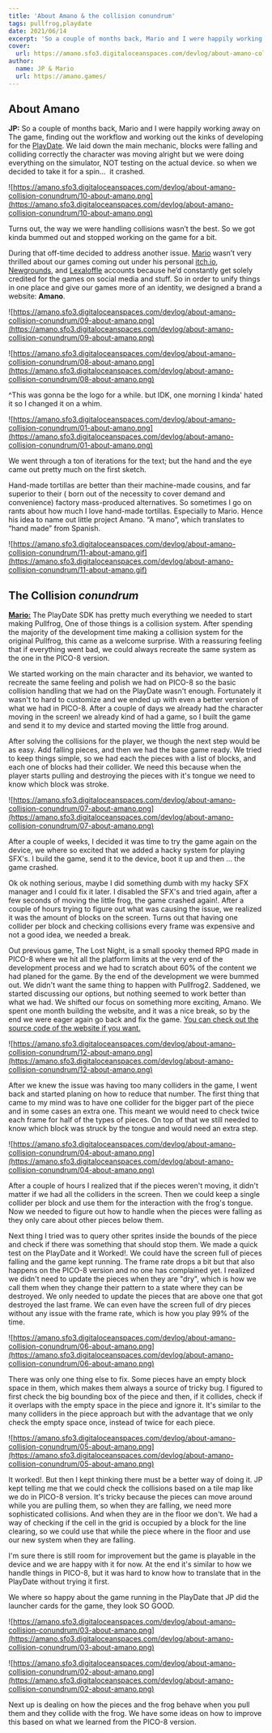 ```yaml
---
title: 'About Amano & the collision conundrum'
tags: pullfrog,playdate
date: 2021/06/14
excerpt: 'So a couple of months back, Mario and I were happily working away on The game, finding out the workflow and working out the kinks of developing for the PlayDate. We laid down the main mechanic, blocks were falling and colliding correctly the character was moving alright but we were doing everything on the simulator, NOT testing on the actual device. so when we decided to take it for a spin…  it crashed.'
cover:
  url: https://amano.sfo3.digitaloceanspaces.com/devlog/about-amano-collision-conundrum/11-about-amano.gif
author:
  name: JP & Mario
  url: https://amano.games/
---
```


## About Amano

**JP:** So a couple of months back, Mario and I were happily working away on The game, finding out the workflow and working out the kinks of developing for the [PlayDate](https://play.date/). We laid down the main mechanic, blocks were falling and colliding correctly the character was moving alright but we were doing everything on the simulator, NOT testing on the actual device. so when we decided to take it for a spin…  it crashed.

![https://amano.sfo3.digitaloceanspaces.com/devlog/about-amano-collision-conundrum/10-about-amano.png](https://amano.sfo3.digitaloceanspaces.com/devlog/about-amano-collision-conundrum/10-about-amano.png)

Turns out, the way we were handling collisions wasn’t the best. So we got kinda bummed out and stopped working on the game for a bit.

During that off-time decided to address another issue. [Mario](twitter.com/afk_mario) wasn’t very thrilled about our games coming out under his personal [itch.io](https://afk-mario.itch.io/), [Newgrounds](https://afk-mario.newgrounds.com/), and [Lexaloffle](https://www.lexaloffle.com/bbs/?uid=21440) accounts because he’d constantly get solely credited for the games on social media and stuff. So in order to unify things in one place and give our games more of an identity, we designed a brand a website: **Amano**.

![https://amano.sfo3.digitaloceanspaces.com/devlog/about-amano-collision-conundrum/09-about-amano.png](https://amano.sfo3.digitaloceanspaces.com/devlog/about-amano-collision-conundrum/09-about-amano.png)

![https://amano.sfo3.digitaloceanspaces.com/devlog/about-amano-collision-conundrum/08-about-amano.png](https://amano.sfo3.digitaloceanspaces.com/devlog/about-amano-collision-conundrum/08-about-amano.png)

^This was gonna be the logo for a while. but IDK, one morning I kinda' hated it so I changed it on a whim.

![https://amano.sfo3.digitaloceanspaces.com/devlog/about-amano-collision-conundrum/01-about-amano.png](https://amano.sfo3.digitaloceanspaces.com/devlog/about-amano-collision-conundrum/01-about-amano.png)

We went through a ton of iterations for the text; but the hand and the eye came out pretty much on the first sketch.

Hand-made tortillas are better than their machine-made cousins, and far superior to their ( born out of the necessity to cover demand and convenience) factory mass-produced alternatives. So sometimes I go on rants about how much I love hand-made tortillas. Especially to Mario. Hence his idea to name out little project Amano. “A mano”, which translates to “hand made” from Spanish.

![https://amano.sfo3.digitaloceanspaces.com/devlog/about-amano-collision-conundrum/11-about-amano.gif](https://amano.sfo3.digitaloceanspaces.com/devlog/about-amano-collision-conundrum/11-about-amano.gif)

## The Collision _conundrum_

**[Mario:](twitter.com/afk_mario)** The PlayDate SDK has pretty much everything we needed to start making Pullfrog, One of those things is a collision system. After spending the majority of the development time making a collision system for the original Pullfrog, this came as a welcome surprise. With a reassuring feeling that if everything went bad, we could always recreate the same system as the one in the PICO-8 version.

We started working on the main character and its behavior, we wanted to recreate the same feeling and polish we had on PICO-8 so the basic collision handling that we had on the PlayDate wasn't enough. Fortunately it wasn't to hard to customize and we ended up with even a better version of what we had in PICO-8. After a couple of days we already had the character moving in the screen! we already kind of had a game, so I built the game and send it to my device and started moving the little frog around.

After solving the collisions for the player, we though the next step would be as easy. Add falling pieces, and then we had the base game ready. We tried to keep things simple, so we had each the pieces with a list of blocks, and each one of blocks had their collider. We need this because when the player starts pulling and destroying the pieces with it's tongue we need to know which block was stroke.

![https://amano.sfo3.digitaloceanspaces.com/devlog/about-amano-collision-conundrum/07-about-amano.png](https://amano.sfo3.digitaloceanspaces.com/devlog/about-amano-collision-conundrum/07-about-amano.png)

After a couple of weeks, I decided it was time to try the game again on the device, we where so excited that we added a hacky system for playing SFX's. I build the game, send it to the device, boot it up and then ... the game crashed.

Ok ok nothing serious, maybe I did something dumb with my hacky SFX manager and I could fix it later. I disabled the SFX's and tried again, after a few seconds of moving the little frog, the game crashed again!. After a couple of hours trying to figure out what was causing the issue, we realized it was the amount of blocks on the screen. Turns out that having one collider per block and checking collisions every frame was expensive and not a good idea, we needed a break.

Out previous game, The Lost Night, is a small spooky themed RPG made in PICO-8 where we hit all the platform limits at the very end of the development process and we had to scratch about 60% of the content we had planed for the game. By the end of the development we were bummed out. We didn't want the same thing to happen with Pullfrog2. Saddened, we started discussing our options, but nothing seemed to work better than what we had. We shifted our focus on something more exciting, Amano. We spent one month building the website, and it was a nice break, so by the end we were eager again go back and fix the game. [You can check out the source code of the website if you want.](https://github.com/amano-games/amano.games)

![https://amano.sfo3.digitaloceanspaces.com/devlog/about-amano-collision-conundrum/12-about-amano.png](https://amano.sfo3.digitaloceanspaces.com/devlog/about-amano-collision-conundrum/12-about-amano.png)

After we knew the issue was having too many colliders in the game, I went back and started planing on how to reduce that number. The first thing that came to my mind was to have one collider for the bigger part of the piece and in some cases an extra one. This meant we would need to check twice each frame for half of the types of pieces. On top of that we still needed to know which block was struck by the tongue and would need an extra step.

![https://amano.sfo3.digitaloceanspaces.com/devlog/about-amano-collision-conundrum/04-about-amano.png](https://amano.sfo3.digitaloceanspaces.com/devlog/about-amano-collision-conundrum/04-about-amano.png)

After a couple of hours I realized that if the pieces weren't moving, it didn't matter if we had all the colliders in the screen. Then we could keep a single collider per block and use them for the interaction with the frog's tongue. Now we needed to figure out how to handle when the pieces were falling as they only care about other pieces below them.

Next thing I tried was to query other sprites inside the bounds of the piece and check if there was something that should stop them. We made a quick test on the PlayDate and it Worked!. We could have the screen full of pieces falling and the game kept running. The frame rate drops a bit but that also happens on the PICO-8 version and no one has complained yet. I realized we didn't need to update the pieces when they are "dry", which is how we call them when they change their pattern to a state where they can be destroyed. We only needed to update the pieces that are above one that got destroyed the last frame. We can even have the screen full of dry pieces without any issue with the frame rate, which is how you play 99% of the time.

![https://amano.sfo3.digitaloceanspaces.com/devlog/about-amano-collision-conundrum/06-about-amano.png](https://amano.sfo3.digitaloceanspaces.com/devlog/about-amano-collision-conundrum/06-about-amano.png)

There was only one thing else to fix. Some pieces have an empty block space in them, which makes them always a source of tricky bug. I figured to first check the big bounding box of the piece and then, if it collides, check if it overlaps with the empty space in the piece and ignore it. It's similar to the many colliders in the piece approach but with the advantage that we only check the empty space once, instead of twice for each piece.

![https://amano.sfo3.digitaloceanspaces.com/devlog/about-amano-collision-conundrum/05-about-amano.png](https://amano.sfo3.digitaloceanspaces.com/devlog/about-amano-collision-conundrum/05-about-amano.png)

It worked!. But then I kept thinking there must be a better way of doing it. JP kept telling me that we could check the collisions based on a tile map like we do in PICO-8 version. It's tricky because the pieces can move around while you are pulling them, so when they are falling, we need more sophisticated collisions. And when they are in the floor we don't. We had a way of checking if the cell in the grid is occupied by a block for the line clearing, so we could use that while the piece where in the floor and use our new system when they are falling.

I'm sure there is still room for improvement but the game is playable in the device and we are happy with it for now. At the end it's similar to how we handle things in PICO-8, but it was hard to know how to translate that in the PlayDate without trying it first.

We where so happy about the game running in the PlayDate that JP did the launcher cards for the game, they look SO GOOD.

![https://amano.sfo3.digitaloceanspaces.com/devlog/about-amano-collision-conundrum/03-about-amano.png](https://amano.sfo3.digitaloceanspaces.com/devlog/about-amano-collision-conundrum/03-about-amano.png)

![https://amano.sfo3.digitaloceanspaces.com/devlog/about-amano-collision-conundrum/02-about-amano.png](https://amano.sfo3.digitaloceanspaces.com/devlog/about-amano-collision-conundrum/02-about-amano.png)

Next up is dealing on how the pieces and the frog behave when you pull them and they collide with the frog. We have some ideas on how to improve this based on what we learned from the PICO-8 version.
